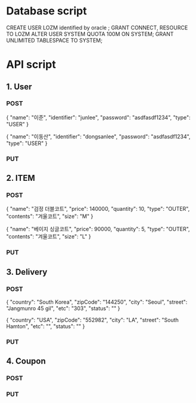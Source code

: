 # Database script
CREATE USER LOZM identified by oracle ;
GRANT CONNECT, RESOURCE TO LOZM
ALTER USER SYSTEM QUOTA 100M ON SYSTEM;
GRANT UNLIMITED TABLESPACE TO SYSTEM;

# API script
## 1. User
### POST
{
	"name": "이준",
	"identifier": "junlee",
	"password": "asdfasdf1234",
	"type": "USER"
}

{
	"name": "이동산",
	"identifier": "dongsanlee",
	"password": "asdfasdf1234",
	"type": "USER"
}

### PUT

## 2. ITEM
### POST
{
	"name": "검정 더블코트",
	"price": 140000,
	"quantity": 10,
	"type": "OUTER",
    "contents": "겨울코트",
    "size": "M"
}

{
	"name": "베이지 싱글코트",
	"price": 90000,
	"quantity": 5,
	"type": "OUTER",
	"contents": "겨울코트",
	"size": "L"
}
### PUT

## 3. Delivery
### POST
{
	"country": "South Korea",
	"zipCode": "144250",
	"city": "Seoul",
	"street": "Jangmunro 45 gil",
	"etc": "303",
	"status": ""
}

{
	"country": "USA",
	"zipCode": "552982",
	"city": "LA",
	"street": "South Hamton",
	"etc": "",
	"status": ""
}

### PUT

## 4. Coupon
### POST
### PUT